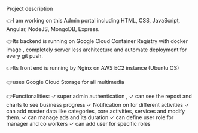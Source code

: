 Project description

👉I am working on this Admin portal including HTML, CSS, JavaScript, Angular, NodeJS, MongoDB, Express.

👉Its backend is running on Google Cloud Container Registry with docker image , completely server less architecture and automate deployment for every git push.

👉Its front end is running by Nginx on AWS EC2 instance (Ubuntu OS)

👉uses Google Cloud Storage for all multimedia

👉Functionalities:
✓ super admin authentication ,
✓ can see the repost and charts to see business progress
✓ Notification on for different activities
✓ can add master data like categories, core activities, services and modify them.
✓ can manage ads and its duration
✓ can define user role for manager and co workers
✓ can add user for specific roles
